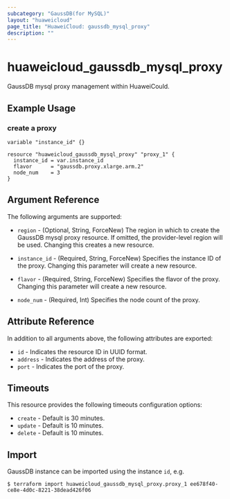 ```yaml
---
subcategory: "GaussDB(for MySQL)"
layout: "huaweicloud"
page_title: "HuaweiCloud: gaussdb_mysql_proxy"
description: ""
---
```


# huaweicloud_gaussdb_mysql_proxy

GaussDB mysql proxy management within HuaweiCould.

## Example Usage

### create a proxy

```hcl
variable "instance_id" {}

resource "huaweicloud_gaussdb_mysql_proxy" "proxy_1" {
  instance_id = var.instance_id
  flavor      = "gaussdb.proxy.xlarge.arm.2"
  node_num    = 3
}
```

## Argument Reference

The following arguments are supported:

* `region` - (Optional, String, ForceNew) The region in which to create the GaussDB mysql proxy resource. If omitted,
  the provider-level region will be used. Changing this creates a new resource.

* `instance_id` - (Required, String, ForceNew) Specifies the instance ID of the proxy.
  Changing this parameter will create a new resource.

* `flavor` - (Required, String, ForceNew) Specifies the flavor of the proxy.
  Changing this parameter will create a new resource.

* `node_num` - (Required, Int) Specifies the node count of the proxy.

## Attribute Reference

In addition to all arguments above, the following attributes are exported:

* `id` - Indicates the resource ID in UUID format.
* `address` - Indicates the address of the proxy.
* `port` - Indicates the port of the proxy.

## Timeouts

This resource provides the following timeouts configuration options:

* `create` - Default is 30 minutes.
* `update` - Default is 10 minutes.
* `delete` - Default is 10 minutes.

## Import

GaussDB instance can be imported using the instance `id`, e.g.

```
$ terraform import huaweicloud_gaussdb_mysql_proxy.proxy_1 ee678f40-ce8e-4d0c-8221-38dead426f06
```
